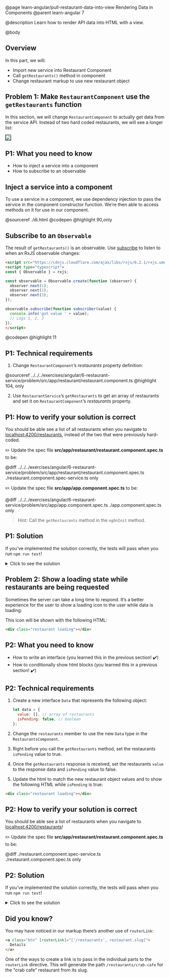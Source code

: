 @page learn-angular/pull-restaurant-data-into-view Rendering Data in Components
@parent learn-angular 7

@description Learn how to render API data into HTML with a view.

@body

## Overview

In this part, we will:

- Import new service into Restaurant Component
- Call `getRestaurants()` method in component
- Change restaurant markup to use new restaurant object

## Problem 1: Make `RestaurantComponent` use the `getRestaurants` function

In this section, we will change `RestaurantComponent` to actually get
data from the service API. Instead of two hard coded restaurants, we will
see a longer list:

<img src="../static/img/angular/7-data-into-view/1-after.png"
  style="border: solid 1px black; max-width: 640px;"/>

## P1: What you need to know

- How to inject a service into a component
- How to subscribe to an observable

## Inject a service into a component

To use a service in a component, we use dependency injection to pass the service in the component constructor function. We’re then able to access methods on it for use in our component.

@sourceref ./di.html
@codepen
@highlight 90,only

## Subscribe to an `Observable`

The result of `getRestaurants()` is an observable. Use [subscribe](https://rxjs.dev/guide/subscription) to listen to when
an RxJS observable changes:

```html
<script src="https://cdnjs.cloudflare.com/ajax/libs/rxjs/6.2.1/rxjs.umd.js"></script>
<script type="typescript">
const { Observable } = rxjs;

const observable = Observable.create(function (observer) {
  observer.next(1);
  observer.next(2);
  observer.next(3);
});

observable.subscribe(function subscriber(value) {
  console.info('got value ' + value);
  // Logs 1, 2, 3
});
</script>
```

@codepen
@highlight 11

## P1: Technical requirements

1. Change `RestaurantComponent`’s _restaurants_ property definition:

@sourceref ../../../exercises/angular/6-restaurant-service/problem/src/app/restaurant/restaurant.component.ts
@highlight 104, only

2. Use `RestaurantService`’s `getRestaurants` to get an array of restaurants and
   set it on `RestaurantComponent`’s _restaurants_ property.

## P1: How to verify your solution is correct

You should be able see a list of all restaurants when you navigate to <a href="http://localhost:4200/restaurants">localhost:4200/restaurants</a>, instead of the two that were previously hard-coded.

✏️ Update the spec file **src/app/restaurant/restaurant.component.spec.ts** to be:

@diff ../../../exercises/angular/6-restaurant-service/problem/src/app/restaurant/restaurant.component.spec.ts ./restaurant.component.spec-service.ts only

✏️ Update the spec file **src/app/app.component.spec.ts** to be:

@diff ../../../exercises/angular/6-restaurant-service/problem/src/app/app.component.spec.ts ./app.component.spec.ts only

> Hint: Call the `getRestaurants` method in the `ngOnInit` method.

## P1: Solution

If you’ve implemented the solution correctly, the tests will pass when you run `npm run test`!

<details>
<summary>Click to see the solution</summary>
✏️ Update **src/app/restaurant/restaurant.component.ts** as follows:

@diff ../../../exercises/angular/6-restaurant-service/problem/src/app/restaurant/restaurant.component.ts ./restaurant.component-service.ts

</details>

## Problem 2: Show a loading state while restaurants are being requested

Sometimes the server can take a long time to respond. It’s a better experience for the user
to show a loading icon to the user while data is loading:

This icon will be shown with the following HTML:

```html
<div class="restaurant loading"></div>
```

## P2: What you need to know

- How to write an interface (you learned this in the previous section! ✔️)
- How to conditionally show html blocks (you learned this in a previous section! ✔️)

## P2: Technical requirements

1. Create a new interface `Data` that represents the following object:

   ```js
   let data = {
     value: [], // array of restaurants
     isPending: false, // boolean
   };
   ```

2. Change the `restaurants` member to use the new `Data` type in the `RestaurantsComponent`.
3. Right before you call the `getRestaurants` method, set the restaurants `isPending` value to true.
4. Once the `getRestaurants` response is received, set the restaurants `value` to the response data and `isPending` value to false.
5. Update the html to match the new restaurant object values and to show the following HTML while `isPending` is true:

```html
<div class="restaurant loading"></div>
```

## P2: How to verify your solution is correct

You should be able see a list of restaurants when you navigate to <a href="http://localhost:4200/restaurants">localhost:4200/restaurants</a>!

✏️ Update the spec file **src/app/restaurant/restaurant.component.spec.ts** to be:

@diff ./restaurant.component.spec-service.ts ./restaurant.component.spec.ts only

## P2: Solution

If you’ve implemented the solution correctly, the tests will pass when you run `npm run test`!

<details>
<summary>Click to see the solution</summary>
✏️ Update **src/app/restaurant/restaurant.component.ts** to:

@diff ./restaurant.component-service.ts ./restaurant.component.ts

✏️ Update **src/app/restaurant/restaurant.component.html** to:

@diff ../../../exercises/angular/6-restaurant-service/problem/src/app/restaurant/restaurant.component.html ./restaurant.component.html only

</details>

## Did you know?

You may have noticed in our markup there’s another use of `routerLink`:

```html
<a class="btn" [routerLink]="['/restaurants', restaurant.slug]">
  Details
</a>
```

One of the ways to create a link is to pass in the individual parts to the `routerLink` directive. This will generate the path `/restaurants/crab-cafe` for the "crab cafe" restaurant from its slug.
